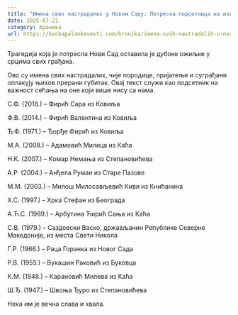 ```yaml
---
title: "Имена свих настрадалих у Новом Саду: Потресна подсетница на изгубљене животе"
date: 2025-07-21
category: Хроника
url: https://backapalankavesti.com/hronika/imena-svih-nastradalih-u-novom-sadu-potresna-podsetnica-na-izgubljene-zivote/
---
```


Трагедија која је потресла Нови Сад оставила је дубоке ожиљке у срцима свих грађана.

Ово су имена свих настрадалих, чије породице, пријатељи и суграђани оплакују њихов прерани губитак. Овај текст служи као подсетник на важност сећања на оне који више нису са нама.

С.Ф. (2018.) – Фирић Сара из Ковиља

Ф.В. (2014.) – Фирић Валентина из Ковиља

Ђ.Ф. (1971.) – Ђорђе Фирић из Ковиља

М.А. (2008.) – Адамовић Милица из Каћа

Н.К. (2007.) – Комар Немања из Степановићева

А.Р. (2004.) – Анђела Руман из Старе Пазове

М.М. (2003.) – Милош Милосављевић Киви из Книћанина

Х.С. (1997.) – Хрка Стефан из Београда

А.Ћ.С. (1989.) – Арбутина Ћирић Сања из Каћа

С.В. (1979.) – Саздовски Васко, држављанин Републике Северне Македоније, из места Свети Никола

Г.Р. (1966.) – Раца Горанка из Новог Сада

Р.В. (1955.) – Вукашин Раковић из Буковца

К.М. (1948.) – Карановић Милева из Каћа

Ш.Ђ. (1947.) – Швоња Ђуро из Степановићева

Нека им је вечна слава и хвала.
